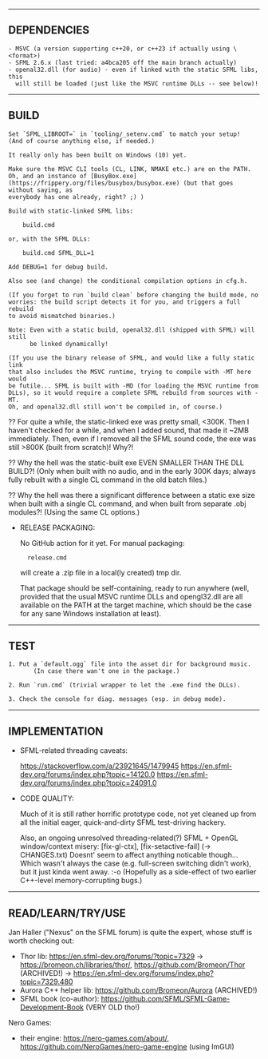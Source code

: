 ------------------------------------------------------------------------------
  DEPENDENCIES
------------------------------------------------------------------------------

	- MSVC (a version supporting c++20, or c++23 if actually using \<format>)
	- SFML 2.6.x (last tried: a4bca205 off the main branch actually)
	- openal32.dll (for audio) - even if linked with the static SFML libs, this
	  will still be loaded (just like the MSVC runtime DLLs -- see below)!

------------------------------------------------------------------------------
  BUILD
------------------------------------------------------------------------------

	Set `SFML_LIBROOT=` in `tooling/_setenv.cmd` to match your setup!
	(And of course anything else, if needed.)

	It really only has been built on Windows (10) yet.

	Make sure the MSVC CLI tools (CL, LINK, NMAKE etc.) are on the PATH.
	Oh, and an instance of [BusyBox.exe](https://frippery.org/files/busybox/busybox.exe) (but that goes without saying, as
	everybody has one already, right? ;) )

	Build with static-linked SFML libs:

		build.cmd

	or, with the SFML DLLs:

		build.cmd SFML_DLL=1

	Add DEBUG=1 for debug build.

	Also see (and change) the conditional compilation options in cfg.h.

	(If you forget to run `build clean` before changing the build mode, no
	worries: the build script detects it for you, and triggers a full rebuild
	to avoid mismatched binaries.)

	Note: Even with a static build, openal32.dll (shipped with SFML) will still
	      be linked dynamically!

	(If you use the binary release of SFML, and would like a fully static link
	that also includes the MSVC runtime, trying to compile with -MT here would
	be futile... SFML is built with -MD (for loading the MSVC runtime from
	DLLs), so it would require a complete SFML rebuild from sources with -MT.
	Oh, and openal32.dll still won't be compiled in, of course.)

??	For quite a while, the static-linked exe was pretty small, <300K. Then
	I haven't checked for a while, and when I added sound, that made it
	~2MB immediately. Then, even if I removed all the SFML sound code, the
	exe was still >800K (built from scratch)! Why?!

??	Why the hell was the static-built exe EVEN SMALLER THAN THE DLL BUILD?!
	(Only when built with no audio, and in the early 300K days; always fully
	rebuilt with a single CL command in the old batch files.)

??	Why the hell was there a significant difference between a static exe size
	when built with a single CL command, and when built from separate .obj
	modules?! (Using the same CL options.)

- RELEASE PACKAGING:

	No GitHub action for it yet. For manual packaging:

		release.cmd

	will create a .zip file in a local(ly created) tmp dir.

	That package should be self-containing, ready to run anywhere (well,
	provided that the usual MSVC runtime DLLs and opengl32.dll are all
	available on the PATH at the target machine, which should be the
	case for any sane Windows installation at least).


------------------------------------------------------------------------------
  TEST
------------------------------------------------------------------------------

	1. Put a `default.ogg` file into the asset dir for background music.
           (In case there wan't one in the package.)

	2. Run `run.cmd` (trivial wrapper to let the .exe find the DLLs).

	3. Check the console for diag. messages (esp. in debug mode).

------------------------------------------------------------------------------
  IMPLEMENTATION
------------------------------------------------------------------------------

- SFML-related threading caveats:

	https://stackoverflow.com/a/23921645/1479945
	https://en.sfml-dev.org/forums/index.php?topic=14120.0
	https://en.sfml-dev.org/forums/index.php?topic=24091.0

- CODE QUALITY:

	Much of it is still rather horrific prototype code, not yet cleaned up from
	all the initial eager, quick-and-dirty SFML test-driving hackery.

	Also, an ongoing unresolved threading-related(?) SFML + OpenGL window/context
	misery: [fix-gl-ctx], [fix-setactive-fail] (-> CHANGES.txt)
	Doesnt' seem to affect anything noticable though... Which wasn't always the
	case (e.g. full-screen switching didn't work), but it just kinda went away. :-o
	(Hopefully as a side-effect of two earlier C++-level memory-corrupting bugs.)


------------------------------------------------------------------------------
  READ/LEARN/TRY/USE
------------------------------------------------------------------------------

Jan Haller ("Nexus" on the SFML forum) is quite the expert, whose stuff is worth checking out:
- Thor lib: https://en.sfml-dev.org/forums/?topic=7329 -> https://bromeon.ch/libraries/thor/, https://github.com/Bromeon/Thor (ARCHIVED!)
  -> https://en.sfml-dev.org/forums/index.php?topic=7329.480
- Aurora C++ helper lib: https://github.com/Bromeon/Aurora (ARCHIVED!)
- SFML book (co-author): https://github.com/SFML/SFML-Game-Development-Book (VERY OLD tho!)

Nero Games:
- their engine: https://nero-games.com/about/, https://github.com/NeroGames/nero-game-engine (using ImGUI)
